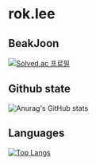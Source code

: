 # rok.lee
<!--
[![Hits](https://hits.seeyoufarm.com/api/count/incr/badge.svg?url=https%3A%2F%2Fgithub.com%2FHyunje1128&count_bg=%2379C83D&title_bg=%23555555&icon=&icon_color=%23E7E7E7&title=hits&edge_flat=false)](https://hits.seeyoufarm.com)
-->
## BeakJoon
[![Solved.ac
프로필](http://mazassumnida.wtf/api/v2/generate_badge?boj=guswp1128)](https://solved.ac/guswp1128)

## Github state
![Anurag's GitHub stats](https://github-readme-stats.vercel.app/api?username=Hyunje1128&show_icons=true&theme=radical)

## Languages
[![Top Langs](https://github-readme-stats.vercel.app/api/top-langs/?username=Hyunje1128)](https://github.com/anuraghazra/github-readme-stats)

<!--
**Hyunje1128/Hyunje1128** is a ✨ _special_ ✨ repository because its `README.md` (this file) appears on your GitHub profile.

Here are some ideas to get you started:

- 🔭 I’m currently working on ...
- 🌱 I’m currently learning ...
- 👯 I’m looking to collaborate on ...
- 🤔 I’m looking for help with ...
- 💬 Ask me about ...
- 📫 How to reach me: ...
- 😄 Pronouns: ...
- ⚡ Fun fact: ...
-->
